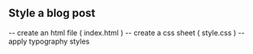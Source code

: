 ## Style a blog post

-- create an html file ( index.html )
-- create a css sheet ( style.css )
-- apply typography styles